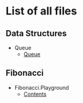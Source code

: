 # List of all files

## Data Structures
  * Queue
    * [Queue](https://github.com/TheAlgorithms/Swift/blob/master/data_structures/queue/queue.swift)

## Fibonacci
  * Fibonacci.Playground
    * [Contents](https://github.com/TheAlgorithms/Swift/blob/master/fibonacci/fibonacci.playground/Contents.swift)
